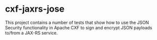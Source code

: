 cxf-jaxrs-jose
===========

This project contains a number of tests that show how to use the JSON Security
functionality in Apache CXF to sign and encrypt JSON payloads to/from a 
JAX-RS service.


